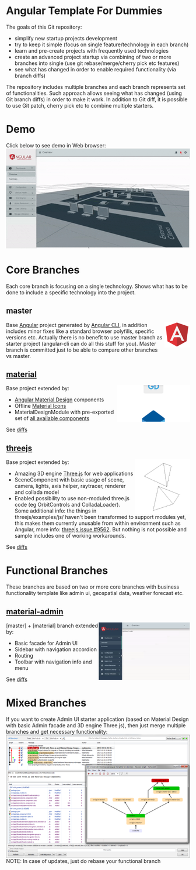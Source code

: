 # Angular Template For Dummies

The goals of this Git repository:
- simplify new startup projects development
- try to keep it simple (focus on single feature/technology in each branch)
- learn and pre-create projects with frequently used technologies
- create an advanced project startup via combining of two or more branches into single (use git rebase/merge/cherry pick etc features)
- see what has changed in order to enable required functionality (via branch diffs)

The repository includes multiple branches and each branch represents set of functionalities. 
Such approach allows seeing what has changed (using Git branch diffs) in order to make it work. In addition to Git diff, it is possible to use Git patch, cherry pick etc to combine multiple starters.  

# Demo
Click below to see demo in Web browser:
<a href="https://makimenko.github.io/angular-template-for-dummies"><img src="https://raw.githubusercontent.com/makimenko/files/master/angular-template-for-dummies/images/demo.gif"></a>

# Core Branches
Each core branch is focusing on a single technology. Shows what has to be done to include a specific technology into the project.

## master
<a href="https://angular.io"><img align="right" width="70" padding="5" src="https://raw.githubusercontent.com/makimenko/files/master/angular-template-for-dummies/images/angular.png"></a>

Base [Angular](https://angular.io) project generated by [Angular CLI](https://github.com/angular/angular-cli), in addition includes minor fixes like a standard browser polyfills, specific versions etc. Actually there is no benefit to use master branch as starter project (angular-cli can do all this stuff for you). Master branch is committed just to be able to compare other branches vs master.

## [material](https://github.com/makimenko/angular-template-for-dummies/tree/material)
<a href="https://material.angular.io"><img align="right" width="200" padding="5" src="https://raw.githubusercontent.com/makimenko/files/master/angular-template-for-dummies/images/material.gif"/></a>

Base project extended by:
- [Angular Material Design](https://material.angular.io) components
- Offline [Material Icons](https://material.io/icons)
- MaterialDesignModule with pre-exported set of [all available components](https://material.angular.io/components/categories)

See [diffs](https://github.com/makimenko/angular-template-for-dummies/compare/material)

## [threejs](https://github.com/makimenko/angular-template-for-dummies/tree/threejs)

<a href="https://threejs.org"><img align="right" width="150" padding="5" src="https://raw.githubusercontent.com/makimenko/files/master/angular-template-for-dummies/images/threejs.gif"/></a>

Base project extended by:
- Amazing 3D engine [Three.js](https://threejs.org) for web applications
- SceneComponent with basic usage of scene, camera, lights, axis helper, raytracer, renderer and collada model
- Enabled possibility to use non-moduled three.js code (eg OrbitControls and ColladaLoader). Some additional info: the things in threejs/examples/js/ haven't been transformed to support modules yet, this makes them currently unusable from within environment such as Angular, more info: [threejs issue #9562](https://github.com/mrdoob/three.js/issues/9562). But nothing is not possible and sample includes one of working workarounds.

See [diffs](https://github.com/makimenko/angular-template-for-dummies/compare/threejs)

# Functional Branches
These branches are based on two or more core branches with business functionality template like admin ui, geospatial data, weather forecast etc.

## [material-admin](https://github.com/makimenko/angular-template-for-dummies/tree/material-admin)

<a href="https://raw.githubusercontent.com/makimenko/files/master/angular-template-for-dummies/images/material-admin.gif"><img align="right" width="250" padding="5" src="https://raw.githubusercontent.com/makimenko/files/master/angular-template-for-dummies/images/material-admin.gif"/></a>


[master] + [material] branch extended by:
- Basic facade for Admin UI
- Sidebar with navigation accordion
- Routing
- Toolbar with navigation info and menu

See [diffs](https://github.com/makimenko/angular-template-for-dummies/compare/material-admin)

# Mixed Branches
If you want to create Admin UI starter application (based on Material Design with basic Admin facade and 3D engine Three.js), then just merge multiple branches and get necessary functionality:
<a href="https://raw.githubusercontent.com/makimenko/files/master/angular-template-for-dummies/images/branches.png"><img align="right" padding="5" src="https://raw.githubusercontent.com/makimenko/files/master/angular-template-for-dummies/images/branches.png"></a>  
NOTE: In case of updates, just do rebase your functional branch
